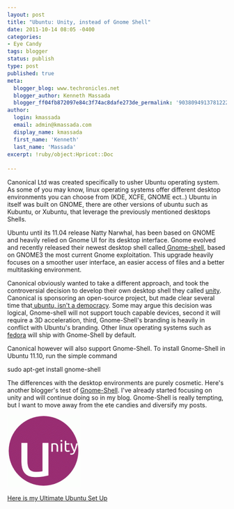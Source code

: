 ```yaml
---
layout: post
title: "Ubuntu: Unity, instead of Gnome Shell"
date: 2011-10-14 08:05 -0400
categories:
- Eye Candy
tags: blogger
status: publish
type: post
published: true
meta:
  blogger_blog: www.techronicles.net
  blogger_author: Kenneth Massada
  blogger_ff04fb872097e84c3f74ac8dafe273de_permalink: '9038094913781222898'
author:
  login: kmassada
  email: admin@kmassada.com
  display_name: kmassada
  first_name: 'Kenneth'
  last_name: 'Massada'
excerpt: !ruby/object:Hpricot::Doc

---
```


<p>Canonical Ltd was created specifically to usher Ubuntu operating system. As some of you may know, linux operating systems offer different desktop environments you can choose from (KDE, XCFE, GNOME ect..) Ubuntu in itself was built on GNOME, there are other versions of ubuntu such as Kubuntu, or Xubuntu, that leverage the previously mentioned desktops Shells. </p>
<p> Ubuntu until its 11.04 release Natty Narwhal, has been based on GNOME and heavily relied on Gnome UI for its desktop interface. Gnome evolved and recently released their newest desktop shell called<a href="http://live.gnome.org/GnomeShell"> Gnome-shell</a>, based on GNOME3 the most current Gnome exploitation. This upgrade heavily focuses on a smoother user interface, an easier access of files and a better multitasking environment. </p>
<p> Canonical obviously wanted to take a different approach, and took the controversial decision to develop their own desktop shell they called <a href="http://www.techronicles.net/2011/10/ubuntu-unity-roundup.html">unity</a>. Canonical is sponsoring an open-source project, but made clear several time that<a href="http://downloadsquad.switched.com/2010/03/19/mark-shuttleworth-clarifies-ubuntu-is-not-a-democracy/"> ubuntu, isn't a democracy</a>.  Some may argue this decision was logical, Gnome-shell will not support touch capable devices, second it will require a 3D acceleration, third, Gnome-Shell's branding is heavily in conflict with Ubuntu's branding. Other linux operating systems such as <a href="http://fedoraproject.org/wiki/Features/Gnome3">fedora</a> will ship with Gnome-Shell by default. </p>
<p> Canonical however will also support Gnome-Shell. To install Gnome-Shell in Ubuntu 11.10, run the simple command</p>
<p> sudo apt-get install gnome-shell</p>
<p> The differences with the desktop environments are purely cosmetic. Here's another blogger's test of <a href="http://www.techdrivein.com/2011/09/gnome-shell-in-ubuntu-1110-first.html">Gnome-Shell</a>. I've already started focusing on unity and will continue doing so in my blog. Gnome-Shell is really tempting, but I want to move away from the ete candies and diversify my posts. </p>
<p><a href="http://techronilces.files.wordpress.com/2011/10/0de67-unity.png"><img border="0" src="/images/wp/0de67-unity.png" /></a></p>
<p> <a href="http://www.techronicles.net/2011/10/ubuntu-ultimate-set-up-round-up.html">Here is my Ultimate Ubuntu Set Up</a></p>
